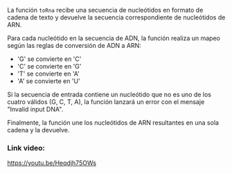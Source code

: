 La función `toRna` recibe una secuencia de nucleótidos en formato de cadena de texto y devuelve la secuencia correspondiente de nucleótidos de ARN.

Para cada nucleótido en la secuencia de ADN, la función realiza un mapeo según las reglas de conversión de ADN a ARN:

- 'G' se convierte en 'C'
- 'C' se convierte en 'G'
- 'T' se convierte en 'A'
- 'A' se convierte en 'U'

Si la secuencia de entrada contiene un nucleótido que no es uno de los cuatro válidos (G, C, T, A), la función lanzará un error con el mensaje "Invalid input DNA".

Finalmente, la función une los nucleótidos de ARN resultantes en una sola cadena y la devuelve.

### Link video:
https://youtu.be/Heqdjh75OWs